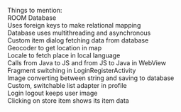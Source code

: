 Things to mention:<br/>
ROOM Database<br/>
Uses foreign keys to make relational mapping<br/>
Database uses multithreading and asynchronous<br/>
Custom item dialog fetching data from database<br/>
Geocoder to get location in map<br/>
Locale to fetch place in local language<br/>
Calls from Java to JS and from JS to Java in WebView<br/>
Fragment switching in LoginRegisterActivity<br/>
Image converting between string and saving to database<br/>
Custom, switchable list adapter in profile<br/>
Login logout keeps user image<br/>
Clicking on store item shows its item data<br/>
